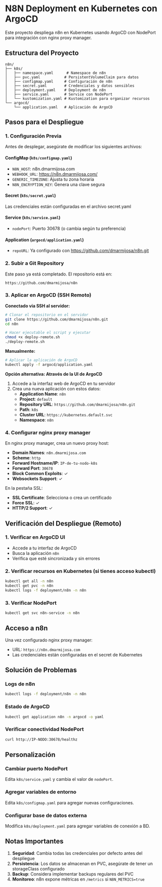 # N8N Deployment en Kubernetes con ArgoCD

Este proyecto despliega n8n en Kubernetes usando ArgoCD con NodePort para integración con nginx proxy manager.

## Estructura del Proyecto

```
n8n/
├── k8s/
│   ├── namespace.yaml      # Namespace de n8n
│   ├── pvc.yaml           # PersistentVolumeClaim para datos
│   ├── configmap.yaml     # Configuración de n8n
│   ├── secret.yaml        # Credenciales y datos sensibles
│   ├── deployment.yaml    # Deployment de n8n
│   ├── service.yaml       # Service con NodePort
│   └── kustomization.yaml # Kustomization para organizar recursos
└── argocd/
    └── application.yaml   # Aplicación de ArgoCD
```

## Pasos para el Despliegue

### 1. Configuración Previa

Antes de desplegar, asegúrate de modificar los siguientes archivos:

#### ConfigMap (`k8s/configmap.yaml`)
- `N8N_HOST`: n8n.dmarmijosa.com
- `WEBHOOK_URL`: https://n8n.dmarmijosa.com/
- `GENERIC_TIMEZONE`: Ajusta tu zona horaria
- `N8N_ENCRYPTION_KEY`: Genera una clave segura

#### Secret (`k8s/secret.yaml`)
Las credenciales están configuradas en el archivo secret.yaml

#### Service (`k8s/service.yaml`)
- `nodePort`: Puerto 30678 (o cambia según tu preferencia)

#### Application (`argocd/application.yaml`)
- `repoURL`: Ya configurado con https://github.com/dmarmijosa/n8n.git

### 2. Subir a Git Repository

Este paso ya está completado. El repositorio está en:
```
https://github.com/dmarmijosa/n8n
```

### 3. Aplicar en ArgoCD (SSH Remoto)

**Conectado via SSH al servidor:**
```bash
# Clonar el repositorio en el servidor
git clone https://github.com/dmarmijosa/n8n.git
cd n8n

# Hacer ejecutable el script y ejecutar
chmod +x deploy-remote.sh
./deploy-remote.sh
```

**Manualmente:**
```bash
# Aplicar la aplicación de ArgoCD
kubectl apply -f argocd/application.yaml
```

**Opción alternativa: Através de la UI de ArgoCD**
1. Accede a la interfaz web de ArgoCD en tu servidor
2. Crea una nueva aplicación con estos datos:
   - **Application Name**: `n8n`
   - **Project**: `default`
   - **Repository URL**: `https://github.com/dmarmijosa/n8n.git`
   - **Path**: `k8s`
   - **Cluster URL**: `https://kubernetes.default.svc`
   - **Namespace**: `n8n`

### 4. Configurar nginx proxy manager

En nginx proxy manager, crea un nuevo proxy host:
- **Domain Names**: `n8n.dmarmijosa.com`
- **Scheme**: `http`
- **Forward Hostname/IP**: `IP-de-tu-nodo-k8s`
- **Forward Port**: `30678`
- **Block Common Exploits**: ✓
- **Websockets Support**: ✓

En la pestaña SSL:
- **SSL Certificate**: Selecciona o crea un certificado
- **Force SSL**: ✓
- **HTTP/2 Support**: ✓

## Verificación del Despliegue (Remoto)

### 1. Verificar en ArgoCD UI
- Accede a tu interfaz de ArgoCD
- Busca la aplicación `n8n`
- Verifica que esté sincronizada y sin errores

### 2. Verificar recursos en Kubernetes (si tienes acceso kubectl)
```bash
kubectl get all -n n8n
kubectl get pvc -n n8n
kubectl logs -f deployment/n8n -n n8n
```

### 3. Verificar NodePort
```bash
kubectl get svc n8n-service -n n8n
```

## Acceso a n8n

Una vez configurado nginx proxy manager:
- URL: `https://n8n.dmarmijosa.com`
- Las credenciales están configuradas en el secret de Kubernetes

## Solución de Problemas

### Logs de n8n
```bash
kubectl logs -f deployment/n8n -n n8n
```

### Estado de ArgoCD
```bash
kubectl get application n8n -n argocd -o yaml
```

### Verificar conectividad NodePort
```bash
curl http://IP-NODO:30678/healthz
```

## Personalización

### Cambiar puerto NodePort
Edita `k8s/service.yaml` y cambia el valor de `nodePort`.

### Agregar variables de entorno
Edita `k8s/configmap.yaml` para agregar nuevas configuraciones.

### Configurar base de datos externa
Modifica `k8s/deployment.yaml` para agregar variables de conexión a BD.

## Notas Importantes

1. **Seguridad**: Cambia todas las credenciales por defecto antes del despliegue
2. **Persistencia**: Los datos se almacenan en PVC, asegúrate de tener un storageClass configurado
3. **Backup**: Considera implementar backups regulares del PVC
4. **Monitoreo**: n8n expone métricas en `/metrics` si `N8N_METRICS=true`
